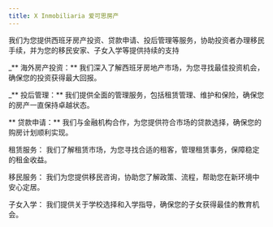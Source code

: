 ```yaml
---
title: X Inmobiliaria 爱可思房产
---
```


我们为您提供西班牙房产投资、贷款申请、投后管理等服务，协助投资者办理移民手续，并为您的移民安家、子女入学等提供持续的支持

_** 海外房产投资：** 我们深入了解西班牙房地产市场，为您寻找最佳投资机会，确保您的投资获得最大回报。

_** 投后管理：** 我们提供全面的管理服务，包括租赁管理、维护和保险，确保您的房产一直保持卓越状态。

** 贷款申请：** 我们与金融机构合作，为您提供符合市场的贷款选择，确保您的购房计划顺利实现。

租赁服务： 我们了解租赁市场，为您寻找合适的租客，管理租赁事务，保障稳定的租金收益。

移民服务： 我们为您提供移民咨询，协助您了解政策、流程，帮助您在新环境中安心定居。

子女入学： 我们提供关于学校选择和入学指导，确保您的子女获得最佳的教育机会。

